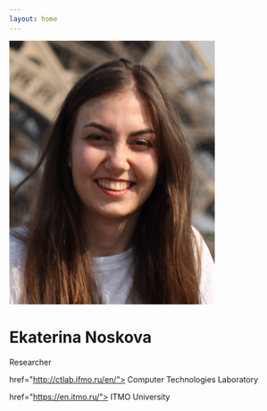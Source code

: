 ```yaml
---
layout: home
---
```


![alt text for screen readers](assets/enoskova.png "Text to show on mouseover")

<h1> Ekaterina Noskova </h1>

<p>
Researcher <br>

<a class="text-dark"> href="http://ctlab.ifmo.ru/en/"> Computer Technologies Laboratory </a> <br>

<a class="text-dark"> href="https://en.itmo.ru/"> ITMO University </a> <br>

</p>
